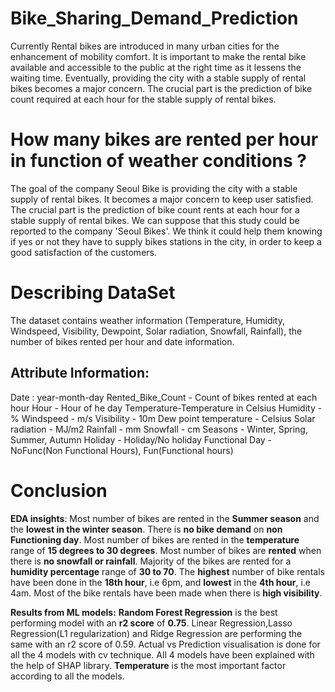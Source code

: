 # Bike_Sharing_Demand_Prediction
Currently Rental bikes are introduced in many urban cities for the enhancement of mobility comfort. It is important to make the rental bike available and accessible to the public at the right time as it lessens the waiting time. Eventually, providing the city with a stable supply of rental bikes becomes a major concern. The crucial part is the prediction of bike count required at each hour for the stable supply of rental bikes.

# How many bikes are rented per hour in function of weather conditions ?
The goal of the company Seoul Bike is providing the city with a stable supply of rental bikes. It becomes a major concern to keep user satisfied. The crucial part is the prediction of bike count rents at each hour for a stable supply of rental bikes. We can suppose that this study could be reported to the company 'Seoul Bikes'. We think it could help them knowing if yes or not they have to supply bikes stations in the city, in order to keep a good satisfaction of the customers.

# Describing DataSet
The dataset contains weather information (Temperature, Humidity, Windspeed, Visibility, Dewpoint, Solar radiation, Snowfall, Rainfall), the number of bikes rented per hour and date information.

## Attribute Information:
Date : year-month-day
Rented_Bike_Count - Count of bikes rented at each hour
Hour - Hour of he day
Temperature-Temperature in Celsius
Humidity - %
Windspeed - m/s
Visibility - 10m
Dew point temperature - Celsius
Solar radiation - MJ/m2
Rainfall - mm
Snowfall - cm
Seasons - Winter, Spring, Summer, Autumn
Holiday - Holiday/No holiday
Functional Day - NoFunc(Non Functional Hours), Fun(Functional hours)
# Conclusion
**EDA insights**:
Most number of bikes are rented in the **Summer season** and the **lowest in the winter season**.
There is **no bike demand** on **non Functioning day**.
Most number of bikes are rented in the **temperature** range of **15 degrees to 30 degrees**.
Most number of bikes are **rented** when there is **no snowfall or rainfall**.
Majority of the bikes are rented for a **humidity percentage** range of **30 to 70**.
The **highest** number of bike rentals have been done in the **18th hour**, i.e 6pm, and **lowest** in the **4th hour**, i.e 4am.
Most of the bike rentals have been made when there is **high visibility**.

**Results from ML models:**
**Random Forest Regression** is the best performing model with an **r2 score** of **0.75**.
Linear Regression,Lasso Regression(L1 regularization) and Ridge Regression are performing the same with an r2 score of 0.59.
Actual vs Prediction visualisation is done for all the 4 models with cv technique.
All 4 models have been explained with the help of SHAP library.
**Temperature** is the most important factor according to all the models.
